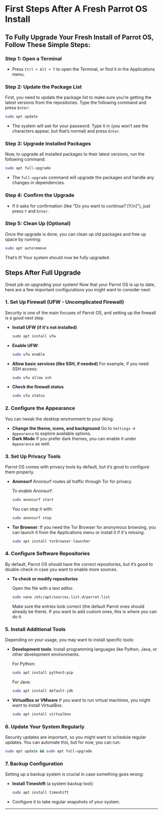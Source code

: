 # First Steps After A Fresh Parrot OS Install

## To Fully Upgrade Your Fresh Install of Parrot OS, Follow These Simple Steps:

### Step 1: Open a Terminal
- Press `Ctrl + Alt + T` to open the Terminal, or find it in the Applications menu.

### Step 2: Update the Package List
First, you need to update the package list to make sure you’re getting the latest versions from the repositories. Type the following command and press `Enter`:

```bash
sudo apt update
```

- The system will ask for your password. Type it in (you won’t see the characters appear, but that’s normal) and press `Enter`.

### Step 3: Upgrade Installed Packages
Now, to upgrade all installed packages to their latest versions, run the following command:

```bash
sudo apt full-upgrade
```

- The `full-upgrade` command will upgrade the packages and handle any changes in dependencies.

### Step 4: Confirm the Upgrade
- If it asks for confirmation (like "Do you want to continue? [Y/n]"), just press `Y` and `Enter`.

### Step 5: Clean Up (Optional)
Once the upgrade is done, you can clean up old packages and free up space by running:

```bash
sudo apt autoremove
```

That’s it! Your system should now be fully upgraded.

## Steps After Full Upgrade

Great job on upgrading your system! Now that your Parrot OS is up to date, here are a few important configurations you might want to consider next:

### 1. Set Up Firewall (UFW - Uncomplicated Firewall)
Security is one of the main focuses of Parrot OS, and setting up the firewall is a good next step.

- **Install UFW (if it's not installed)**

  ```bash
  sudo apt install ufw
  ```

- **Enable UFW:**

  ```bash
  sudo ufw enable
  ```

- **Allow basic services (like SSH, if needed)**
  For example, if you need SSH access:

  ```bash
  sudo ufw allow ssh
  ```

- **Check the firewall status**

  ```bash
  sudo ufw status
  ```

### 2. Configure the Appearance
You can tweak the desktop environment to your liking:

- **Change the theme, icons, and background**
Go to `Settings` → `Appearance` to explore available options.
- **Dark Mode**
If you prefer dark themes, you can enable it under `Appearance` as well.

### 3. Set Up Privacy Tools
Parrot OS comes with privacy tools by default, but it’s good to configure them properly.
- **Anonsurf**
Anonsurf routes all traffic through Tor for privacy.

  To enable Anonsurf:

  ```bash
  sudo anonsurf start
  ```

  You can stop it with:

  ```bash
  sudo anonsurf stop
  ```

- **Tor Browser**: If you need the Tor Browser for anonymous browsing, you can launch it from the Applications menu or install it if it's missing.

  ```bash
  sudo apt install torbrowser-launcher
  ```

### 4. Configure Software Repositories
By default, Parrot OS should have the correct repositories, but it’s good to double-check in case you want to enable more sources.

- **To check or modify repositories**

  Open the file with a text editor.

  ```bash
  sudo nano /etc/apt/sources.list.d/parrot.list
  ```

  Make sure the entries look correct (the default Parrot ones should already be there). If you want to add custom ones, this is where you can do it.

### 5. Install Additional Tools
Depending on your usage, you may want to install specific tools:
- **Development tools**: Install programming languages like Python, Java, or other development environments.

  For Python:

  ```bash
  sudo apt install python3-pip
  ```

  For Java:

  ```bash
  sudo apt install default-jdk
  ```

- **VirtualBox or VMware**
If you want to run virtual machines, you might want to install VirtualBox.

  ```bash
  sudo apt install virtualbox
  ```

### 6. Update Your System Regularly
Security updates are important, so you might want to schedule regular updates. You can automate this, but for now, you can run:

```bash
sudo apt update && sudo apt full-upgrade
```

### 7. Backup Configuration
Setting up a backup system is crucial in case something goes wrong:

- **Install Timeshift** (a system backup tool):

  ```bash
  sudo apt install timeshift
  ```

- Configure it to take regular snapshots of your system.

___
